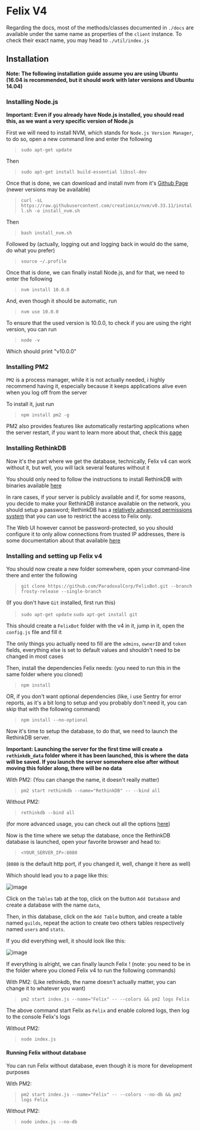 # Felix V4

Regarding the docs, most of the methods/classes documented in `./docs` are available under the same name as properties of the `client` instance.
To check their exact name, you may head to `./util/index.js`

## Installation

**Note: The following installation guide assume you are using Ubuntu (16.04 is recommended, but it should work with later versions and Ubuntu 14.04)**

### Installing Node.js

**Important: Even if you already have Node.js installed, you should read this, as we want a very specific version of Node.js**

First we will need to install NVM, which stands for `Node.js Version Manager`,  to do so, open a new command line and enter the following

> `sudo apt-get update`

Then 

> `sudo apt-get install build-essential libssl-dev`

Once that is done, we can download and install nvm from it's [Github Page](https://github.com/creationix/nvm/releases) (newer versions may be available)

> `curl -sL https://raw.githubusercontent.com/creationix/nvm/v0.33.11/install.sh -o install_nvm.sh`

Then

> `bash install_nvm.sh`

Followed by (actually, logging out and logging back in would do the same, do what you prefer)

> `source ~/.profile`

Once that is done, we can finally install Node.js, and for that, we need to enter the following

> `nvm install 10.0.0`

And, even though it should be automatic, run

> `nvm use 10.0.0`

To ensure that the used version is 10.0.0, to check if you are using the right version, you can run

> `node -v`

Which should print "v10.0.0" 

### Installing PM2

`PM2` is a process manager, while it is not actually needed, i highly recommend having it, especially because it keeps applications alive even when you log 
off from the server

To install it, just run 

> `npm install pm2 -g`

PM2 also provides features like automatically restarting applications when the server restart, if you want to learn more about that, check this [page](https://www.npmjs.com/package/pm2#startup-script-generation)

### Installing RethinkDB

Now it's the part where we get the database, technically, Felix v4 can work without it, but well, you will lack several features without it

You should only need to follow the instructions to install RethinkDB with binaries available [here](https://rethinkdb.com/docs/install/ubuntu/)

In rare cases, if your server is publicly available and if, for some reasons, you decide to make your RethinkDB instance available on the network, 
you should setup a password; RethinkDB has a [relatively advanced permissions system](https://www.rethinkdb.com/docs/permissions-and-accounts/) that you can 
use to restrict the access to Felix only. 

The Web UI however cannot be password-protected, so you should configure it to only allow connections from trusted IP addresses, there is some documentation about that available [here](https://www.rethinkdb.com/docs/security/#binding-the-web-interface-port)

### Installing and setting up Felix v4

You should now create a new folder somewhere, open your command-line there and enter the following

> `git clone https://github.com/ParadoxalCorp/FelixBot.git --branch frosty-release --single-branch`

(If you don't have `Git` installed, first run this)

> `sudo apt-get update`
> `sudo apt-get install git`

This should create a `FelixBot` folder with the v4 in it, jump in it, open the `config.js` file and fill it

The only things you actually need to fill are the `admins`, `ownerID` and `token` fields, everything else is set to default values and shouldn't need
to be changed in most cases

Then, install the dependencies Felix needs: (you need to run this in the same folder where you cloned)

> `npm install`

OR, if you don't want optional dependencies (like, i use Sentry for error reports, as it's a bit long to setup and you probably don't need it, you can skip that with the following command)

> `npm install --no-optional` 

Now it's time to setup the database, to do that, we need to launch the RethinkDB server.

**Important: Launching the server for the first time will create a `rethinkdb_data` folder where it has been launched, this is where the data will be saved. 
If you launch the server somewhere else after without moving this folder along, there will be no data**

With PM2: (You can change the name, it doesn't really matter)

> `pm2 start rethinkdb --name="RethinkDB" -- --bind all`

Without PM2:

> `rethinkdb --bind all`

(for more advanced usage, you can check out all the options [here](https://www.rethinkdb.com/docs/start-a-server/#starting-the-server))

Now is the time where we setup the database, once the RethinkDB database is launched, open your favorite browser and head to:

> `<YOUR_SERVER_IP>:8080` 

(`8080` is the default http port, if you changed it, well, change it here as well)

Which should lead you to a page like this:

![image](https://cdn.discordapp.com/attachments/356224772184735756/444142362072055828/unknown.png)

Click on the `Tables` tab at the top, click on the button `Add Database` and create a database with the name `data`,

Then, in this database, click on the `Add Table` button, and create a table named `guilds`, repeat the action to create two others tables
respectively named `users` and `stats`.

If you did everything well, it should look like this:

![image](https://cdn.discordapp.com/attachments/356224772184735756/444143113720823809/unknown.png)

If everything is alright, we can finally launch Felix ! (note: you need to be in the folder where you cloned Felix v4 to run the following commands)

With PM2: (Like rethinkdb, the name doesn't actually matter, you can change it to whatever you want)

> `pm2 start index.js --name="Felix" -- --colors && pm2 logs Felix`

The above command start Felix as `Felix` and enable colored logs, then log to the console Felix's logs

Without PM2:

> `node index.js`

#### Running Felix without database

You can run Felix without database, even though it is more for development purposes 

With PM2:

> `pm2 start index.js --name="Felix" -- --colors --no-db && pm2 logs Felix`

Without PM2:

> `node index.js --no-db`
